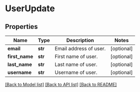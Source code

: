 # UserUpdate

## Properties
Name | Type | Description | Notes
------------ | ------------- | ------------- | -------------
**email** | **str** | Email address of user. | [optional] 
**first_name** | **str** | First name of user. | [optional] 
**last_name** | **str** | Last name of user. | [optional] 
**username** | **str** | Username of user. | [optional] 

[[Back to Model list]](../README.md#documentation-for-models) [[Back to API list]](../README.md#documentation-for-api-endpoints) [[Back to README]](../README.md)


